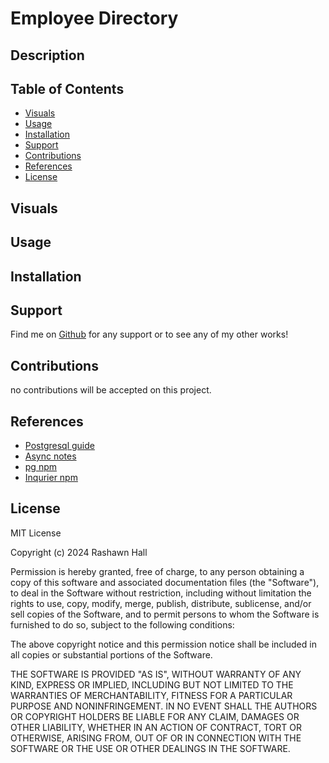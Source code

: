 # Employee Directory

## Description 

 <!-- [name](https://github.com/TheR16H/Employee-Directory) 
 no deploy -->

## Table of Contents

- [Visuals](#visuals)
- [Usage](#usage)
- [Installation](#installation)
- [Support](#support)
- [Contributions](#contributions)
- [References](references)
- [License](#license)

## Visuals
<!-- ![ScreenShot1]() 
 ![gif]() 
 >>>> [DEMO VIDEO](drive.google.link) <<<<  -->

## Usage

## Installation
<!-- First to install the application run the following command in your terminal to install the needed npm packages. 
```
npm i 
```
Secondly, you need to run the following command to get the seeded data if its desired. 
```
npm run seed
``` -->

## Support
Find me on [Github](https://github.com/TheR16H) for any support or to see any of my other works!

## Contributions
no contributions will be accepted on this project.

## References
- [Postgresql guide](https://coding-boot-camp.github.io/full-stack/postgresql/postgresql-reference-guide)
- [Async notes](https://node-postgres.com/guides/async-express)
- [pg npm](https://www.npmjs.com/package/pg)
- [Inqurier npm](https://www.npmjs.com/package/inquirer/v/8.2.4)

## License
MIT License

Copyright (c) 2024 Rashawn Hall

Permission is hereby granted, free of charge, to any person obtaining a copy
of this software and associated documentation files (the "Software"), to deal
in the Software without restriction, including without limitation the rights
to use, copy, modify, merge, publish, distribute, sublicense, and/or sell
copies of the Software, and to permit persons to whom the Software is
furnished to do so, subject to the following conditions:

The above copyright notice and this permission notice shall be included in all
copies or substantial portions of the Software.

THE SOFTWARE IS PROVIDED "AS IS", WITHOUT WARRANTY OF ANY KIND, EXPRESS OR
IMPLIED, INCLUDING BUT NOT LIMITED TO THE WARRANTIES OF MERCHANTABILITY,
FITNESS FOR A PARTICULAR PURPOSE AND NONINFRINGEMENT. IN NO EVENT SHALL THE
AUTHORS OR COPYRIGHT HOLDERS BE LIABLE FOR ANY CLAIM, DAMAGES OR OTHER
LIABILITY, WHETHER IN AN ACTION OF CONTRACT, TORT OR OTHERWISE, ARISING FROM,
OUT OF OR IN CONNECTION WITH THE SOFTWARE OR THE USE OR OTHER DEALINGS IN THE
SOFTWARE.